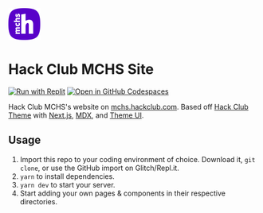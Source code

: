 <img src="https://raw.githubusercontent.com/hackclubmchs/mchs.hackclub.com/main/public/favicon.svg" width="64" alt="Hack Club MCHS site favicon">

# Hack Club MCHS Site

[![Run with Replit](https://replit.com/badge)](https://replit.com/github/hackclubmchs/mchs.hackclub.com)
[![Open in GitHub Codespaces](https://github.com/codespaces/badge.svg)](https://codespaces.new/hackclubmchs/mchs.hackclub.com?quickstart=1)

Hack Club MCHS's website on [mchs.hackclub.com]. Based off [Hack Club Theme] with [Next.js](https://nextjs.org), [MDX](https://mdxjs.com), and [Theme UI](https://theme-ui.com).

[mchs.hackclub.com]: https://mchs.hackclub.com
[next.js]: https://nextjs.org
[mdx]: https://mdxjs.com
[theme ui]: https://theme-ui.com
[hack club theme]: https://github.com/hackclub/theme

## Usage

1. Import this repo to your coding environment of choice. Download it, `git clone`, or use the GitHub import on Glitch/Repl.it.
2. `yarn` to install dependencies.
3. `yarn dev` to start your server.
4. Start adding your own pages & components in their respective directories.
